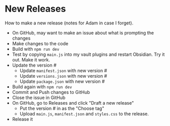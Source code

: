 # New Releases

How to make a new release (notes for Adam in case I forget).

- On GitHub, may want to make an issue about what is prompting the changes
- Make changes to the code
- Build with `npm run dev`
- Test by copying `main.js` into my vault plugins and restart Obsidian. Try it out. Make it work.
- Update the version #
  - Update `manifest.json` with new version #
  - Update `versions.json` with new version #
  - Update `package.json` with new version #
- Build again with `npm run dev`
- Commit and Push changes to GitHub
- Close the issue in GitHub
- On GitHub, go to Releases and click "Draft a new release"
  - Put the version # in as the "Choose tag"
  - Upload `main.js`, `manifest.json` and `styles.css` to the release.
- Release it